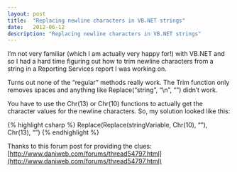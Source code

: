 ```yaml
---
layout: post
title:  "Replacing newline characters in VB.NET strings"
date:   2012-06-12
description: "Replacing newline characters in VB.NET strings"
---
```

I’m not very familiar (which I am actually very happy for!) with VB.NET and so I had a hard time figuring out how to trim newline characters from a string in a Reporting Services report I was working on.

Turns out none of the “regular” methods really work.  The Trim function only removes spaces and anything like Replace(“string”, “\n”, “”) didn’t work.

You have to use the Chr(13) or Chr(10) functions to actually get the character values for the newline characters.  So, my solution looked like this:

{% highlight csharp %}
Replace(Replace(stringVariable, Chr(10), “”), Chr(13), “”)
{% endhighlight %}

Thanks to this forum post for providing the clues:
[http://www.daniweb.com/forums/thread54797.html](http://www.daniweb.com/forums/thread54797.html)